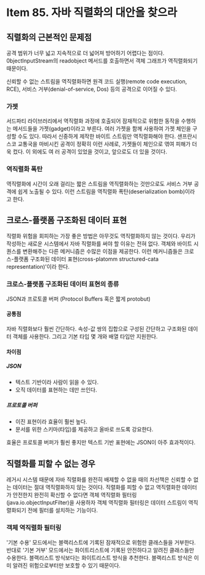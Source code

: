# Item 85. 자바 직렬화의 대안을 찾으라
## 직렬화의 근본적인 문제점
공격 범위가 너무 넓고 지속적으로 더 넓어져 방어하기 어렵다는 점이다. 
0bjectInputStream의 readobject 메서드를 호출하면서 객체 그래프가 역직렬화되기 때문이다.

신뢰할 수 없는 스트림을 역직렬화하면 원격 코드 실행(remote code execution, RCE), 서비스 거부(denial-of-service, Dos) 등의 공격으로 이어질 수 있다. 

### 가젯
서드파티 라이브러리에서 역직렬화 과정에 호출되어 잠재적으로 위험한 동작을 수행하는 메서드들을 가젯(gadget)이라고 부른다. 
여러 가젯을 함께 사용하여 가젯 체인을 구성할 수도 있다.
따라서 신중하게 제작한 바이트 스트림만 역직렬화해야 한다. 샌프란시스코 교통국을 마비시킨 공격이 정확히 이런 사례로, 가젯들이 체인으로 엮여 피해가 더욱 컸다. 이 외에도 여 러 공격이 있었을 것이고, 앞으로도 더 있을 것이다.

### 역직렬화 폭탄
역직렬화에 시간이 오래 걸리는 짧은 스트림을 역직렬화하는 것만으로도 서비스 거부 공격에 쉽게 노출될 수 있다. 
이런 스트림을 역직렬화 폭탄(deserialization bomb)이라고 한다.

## 크로스-플랫폼 구조화된 데이터 표현
직렬화 위험을 회피하는 가장 좋은 방법은 아무것도 역직렬화하지 않는 것이다. 
우리가 작성하는 새로운 시스템에서 자바 직렬화를 써야 할 이유는 전혀 없다.
객체와 바이트 시퀀스를 변환해주는 다른 메커니즘은 수많은 이점을 제공한다. 
이런 메커니즘들은 크로스-플랫폼 구조화된 데이터 표현(cross-platomm structured-cata representation)'이라 한다.

### 크로스-플랫폼 구조화된 데이터 표현의 종류
JSON과 프로토콜 버퍼 (Protocol Buffers 혹은 짧게 protobut)

#### 공통점
자바 직렬화보다 훨씬 간단하다.
속성-값 쌍의 집합으로 구성된 간단하고 구조화된 데이터 객체를 사용한다. 그리고 기본 타입 몇 개와 배열 타입만 지원한다. 

#### 차이점
##### JSON
- 텍스트 기반이라 사람이 읽을 수 있다.
- 오직 데이터를 표현하는 데만 쓰인다.
##### 프로토콜 버퍼
- 이진 표현이라 효율이 훨씬 높다. 
- 문서를 위한 스키마(타입)를 제공하고 올바로 쓰도록 강요한다. 

효율은 프로토콜 버퍼가 훨씬 좋지만 텍스트 기반 표현에는 JSON이 아주 효과적이다. 

## 직렬화를 피할 수 없는 경우
레거시 시스템 때문에 자바 직렬화를 완전히 배제할 수 없을 때의 차선책은 신뢰할 수 없는 데이터는 절대 역직렬화하지 않는 것이다. 
직렬화를 피할 수 없고 역직렬화한 데이터가 안전한지 완전히 확신할 수 없다면 객체 역직렬화 필터링(java.io.objectInputFilter)을 사용하자
객체 역직렬화 필터링은 데이터 스트림이 역직렬화되기 전에 필터를 설치하는 기능이다.

### 객체 역직렬화 필터링
'기본 수용' 모드에서는 블랙리스트에 기록된 잠재적으로 위험한 클래스들을 거부한다. 
반대로 '기본 거부' 모드에서는 화이트리스트에 기록된 안전하다고 알려진 클래스들만 수용한다. 
블랙리스트 방식보다는 화이트리스트 방식을 추천한다. 
블랙리스트 방식은 이미 알려진 위험으로부터만 보호할 수 있기 때문이다. 